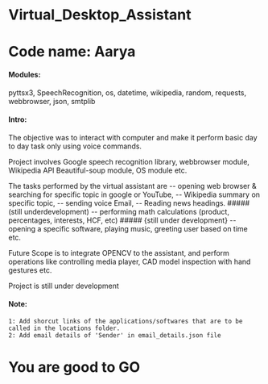 # Virtual_Desktop_Assistant

# Code name: Aarya

#### Modules:
pyttsx3, SpeechRecognition, os, datetime, wikipedia, random, requests, webbrowser, json, smtplib

#### Intro:
The objective was to interact with computer and make it perform basic day to day task only using voice commands.

Project involves Google speech recognition library, webbrowser module, Wikipedia API Beautiful-soup module, OS module etc.

The tasks performed by the virtual assistant are
    -- opening web browser & searching for specific topic in google or YouTube,
    -- Wikipedia summary on specific topic,
    -- sending voice Email,
    -- Reading news headings. ##### (still underdevelopment)
    -- performing math calculations (product, percentages, interests, HCF, etc) ##### {still under development}
    -- opening a specific software, playing music, greeting user based on time etc.

Future Scope is to integrate OPENCV to the assistant, and perform operations like controlling media player, CAD model inspection with hand gestures etc.

Project is still under development

#### Note:
    1: Add shorcut links of the applications/softwares that are to be called in the locations folder.
    2: Add email details of 'Sender' in email_details.json file

# You are good to GO
